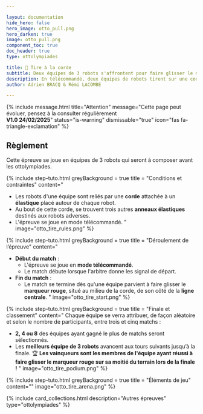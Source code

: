```yaml
---

layout: documentation
hide_hero: false
hero_image: otto_pull.png
hero_darken: true
image: otto_pull.png
component_toc: true
doc_header: true
type: ottolympiades

title: 🧵 Tire à la corde
subtitle: Deux équipes de 3 robots s'affrontent pour faire glisser le marqueur !
description: En télécommandé, deux équipes de robots tirent sur une corde pour faire passer le marqueur rouge de leur côté de la ligne.
author: Adrien BRACQ & Rémi LACOMBE

---
```


{% include message.html title="Attention" message="Cette page peut évoluer, pensez à la consulter régulièrement  
**V1.0 24/02/2025**" status="is-warning" dismissable="true" icon="fas fa-triangle-exclamation" %}

## Règlement

Cette épreuve se joue en équipes de 3 robots qui seront à composer avant les ottolympiades.

{% include step-tuto.html
greyBackground = true
title = "Conditions et contraintes"
content="
- Les robots d'une équipe sont reliés par une **corde** attachée à un **élastique** placé autour de chaque robot.
- Au bout de cette corde, se trouvent trois autres **anneaux élastiques** destinés aux robots adverses.
- L'épreuve se joue en mode télécommandé.
  "
  image="otto_tire_rules.png" %}

{% include step-tuto.html
greyBackground = true
title = "Déroulement de l’épreuve"
content="
- **Début du match** :
  - L'épreuve se joue en **mode télécommandé**.
  - Le match débute lorsque l'arbitre donne les signal de départ.
- **Fin du match** :
  - Le match se termine dès qu'une équipe parvient à faire glisser le **marqueur rouge**, situé au milieu de la corde, de son côté de la **ligne centrale**.
    "
    image="otto_tire_start.png" %}

{% include step-tuto.html
greyBackground = true
title = "Finale et classement"
content="
Chaque équipe se verra attribuer, de façon aléatoire et selon le nombre de participants, entre trois et cinq matchs : 
- **2, 4 ou 8** des équipes ayant gagné le plus de matchs seront sélectionnés.
- Les **meilleurs équipe de 3 robots** avancent aux tours suivants jusqu’à la finale.
  🏆 **Les vainqueurs sont les membres de l'équipe ayant réussi à faire glisser le marqueur rouge sur sa moitié du terrain lors de la finale !** " image="otto_tire_podium.png" %}

{% include step-tuto.html
greyBackground = true
title = "Éléments de jeu"
content=""
image="otto_tire_arena.png" %}

{%
include card_collections.html
description="Autres épreuves"
type="ottolympiades"
%}

